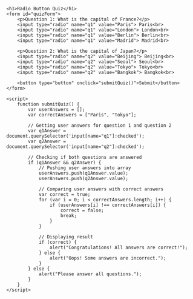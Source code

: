     <h1>Radio Button Quiz</h1>
    <form id="quizForm">
        <p>Question 1: What is the capital of France?</p>
        <input type="radio" name="q1" value="Paris"> Paris<br>
        <input type="radio" name="q1" value="London"> London<br>
        <input type="radio" name="q1" value="Berlin"> Berlin<br>
        <input type="radio" name="q1" value="Madrid"> Madrid<br>

        <p>Question 2: What is the capital of Japan?</p>
        <input type="radio" name="q2" value="Beijing"> Beijing<br>
        <input type="radio" name="q2" value="Seoul"> Seoul<br>
        <input type="radio" name="q2" value="Tokyo"> Tokyo<br>
        <input type="radio" name="q2" value="Bangkok"> Bangkok<br>

        <button type="button" onclick="submitQuiz()">Submit</button>
    </form>

    <script>
        function submitQuiz() {
            var userAnswers = [];
            var correctAnswers = ["Paris", "Tokyo"];
            
            // Getting user answers for question 1 and question 2
            var q1Answer = document.querySelector('input[name="q1"]:checked');
            var q2Answer = document.querySelector('input[name="q2"]:checked');

            // Checking if both questions are answered
            if (q1Answer && q2Answer) {
                // Pushing user answers into array
                userAnswers.push(q1Answer.value);
                userAnswers.push(q2Answer.value);

                // Comparing user answers with correct answers
                var correct = true;
                for (var i = 0; i < correctAnswers.length; i++) {
                    if (userAnswers[i] !== correctAnswers[i]) {
                        correct = false;
                        break;
                    }
                }

                // Displaying result
                if (correct) {
                    alert("Congratulations! All answers are correct!");
                } else {
                    alert("Oops! Some answers are incorrect.");
                }
            } else {
                alert("Please answer all questions.");
            }
        }
    </script>


<!--  -->
<!-- https://freefrontend.com/bootstrap-search-boxes/ -->